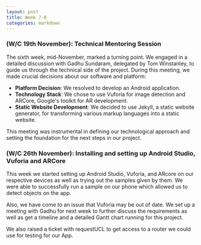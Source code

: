 ```yaml
---
layout: post
title: Week 7-8
categories: markdown
---
```

### (W/C 19th November): Technical Mentoring Session ###

The sixth week, mid-November, marked a turning point. We engaged in a detailed discussion with Gadhu Sundaram, delegated by Tom Winstanley, to guide us through the technical side of the project. During this meeting, we made crucial decisions about our software and platform:

- **Platform Decision**: We resolved to develop an Android application.
- **Technology Stack**: We chose to use Vuforia for image detection and ARCore, Google's toolkit for AR development.
- **Static Website Development**: We decided to use Jekyll, a static website generator, for transforming various markup languages into a static website.

This meeting was instrumental in defining our technological approach and setting the foundation for the next steps in our project.

### (W/C 26th November): Installing and setting up Android Studio, Vuforia and ARCore ###

This week we started setting up Android Studio, Vuforia, and ARcore on our respective devices as well as trying out the samples given by them. We were able to successfully run a sample on our phone which allowed us to detect objects on the app.

Also, we have come to an issue that Vuforia may be out of date. We set up a meeting with Gadhu for next week to further discuss the requirements as well as get a timeline and a detailed Gantt chart running for this project.

We also raised a ticket with requestUCL to get access to a router we could use for testing for our App.